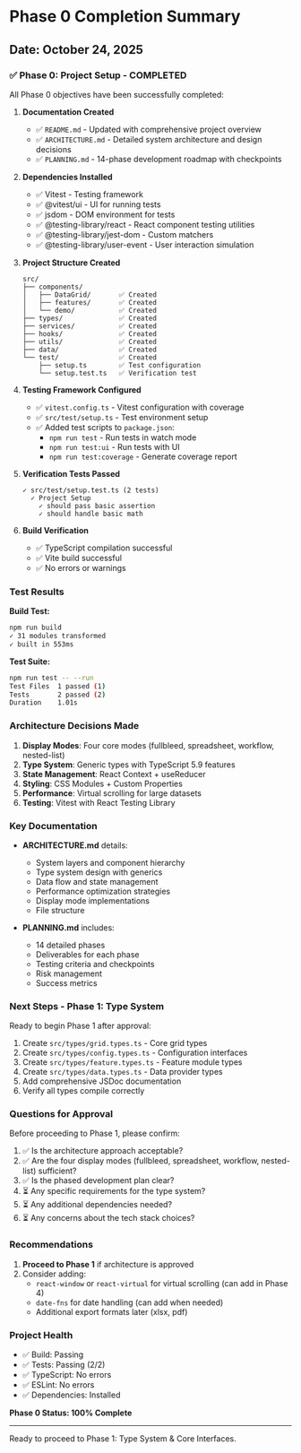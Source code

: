 # Phase 0 Completion Summary

## Date: October 24, 2025

### ✅ Phase 0: Project Setup - COMPLETED

All Phase 0 objectives have been successfully completed:

1. **Documentation Created**
   - ✅ `README.md` - Updated with comprehensive project overview
   - ✅ `ARCHITECTURE.md` - Detailed system architecture and design decisions
   - ✅ `PLANNING.md` - 14-phase development roadmap with checkpoints

2. **Dependencies Installed**
   - ✅ Vitest - Testing framework
   - ✅ @vitest/ui - UI for running tests
   - ✅ jsdom - DOM environment for tests
   - ✅ @testing-library/react - React component testing utilities
   - ✅ @testing-library/jest-dom - Custom matchers
   - ✅ @testing-library/user-event - User interaction simulation

3. **Project Structure Created**
   ```
   src/
   ├── components/
   │   ├── DataGrid/       ✅ Created
   │   ├── features/       ✅ Created
   │   └── demo/           ✅ Created
   ├── types/              ✅ Created
   ├── services/           ✅ Created
   ├── hooks/              ✅ Created
   ├── utils/              ✅ Created
   ├── data/               ✅ Created
   └── test/               ✅ Created
       ├── setup.ts        ✅ Test configuration
       └── setup.test.ts   ✅ Verification test
   ```

4. **Testing Framework Configured**
   - ✅ `vitest.config.ts` - Vitest configuration with coverage
   - ✅ `src/test/setup.ts` - Test environment setup
   - ✅ Added test scripts to `package.json`:
     - `npm run test` - Run tests in watch mode
     - `npm run test:ui` - Run tests with UI
     - `npm run test:coverage` - Generate coverage report

5. **Verification Tests Passed**
   ```
   ✓ src/test/setup.test.ts (2 tests)
     ✓ Project Setup
       ✓ should pass basic assertion
       ✓ should handle basic math
   ```

6. **Build Verification**
   - ✅ TypeScript compilation successful
   - ✅ Vite build successful
   - ✅ No errors or warnings

### Test Results

**Build Test:**
```bash
npm run build
✓ 31 modules transformed
✓ built in 553ms
```

**Test Suite:**
```bash
npm run test -- --run
Test Files  1 passed (1)
Tests       2 passed (2)
Duration    1.01s
```

### Architecture Decisions Made

1. **Display Modes**: Four core modes (fullbleed, spreadsheet, workflow, nested-list)
2. **Type System**: Generic types with TypeScript 5.9 features
3. **State Management**: React Context + useReducer
4. **Styling**: CSS Modules + Custom Properties
5. **Performance**: Virtual scrolling for large datasets
6. **Testing**: Vitest with React Testing Library

### Key Documentation

- **ARCHITECTURE.md** details:
  - System layers and component hierarchy
  - Type system design with generics
  - Data flow and state management
  - Performance optimization strategies
  - Display mode implementations
  - File structure

- **PLANNING.md** includes:
  - 14 detailed phases
  - Deliverables for each phase
  - Testing criteria and checkpoints
  - Risk management
  - Success metrics

### Next Steps - Phase 1: Type System

Ready to begin Phase 1 after approval:

1. Create `src/types/grid.types.ts` - Core grid types
2. Create `src/types/config.types.ts` - Configuration interfaces  
3. Create `src/types/feature.types.ts` - Feature module types
4. Create `src/types/data.types.ts` - Data provider types
5. Add comprehensive JSDoc documentation
6. Verify all types compile correctly

### Questions for Approval

Before proceeding to Phase 1, please confirm:

1. ✅ Is the architecture approach acceptable?
2. ✅ Are the four display modes (fullbleed, spreadsheet, workflow, nested-list) sufficient?
3. ✅ Is the phased development plan clear?
4. ⏳ Any specific requirements for the type system?
5. ⏳ Any additional dependencies needed?
6. ⏳ Any concerns about the tech stack choices?

### Recommendations

1. **Proceed to Phase 1** if architecture is approved
2. Consider adding:
   - `react-window` or `react-virtual` for virtual scrolling (can add in Phase 4)
   - `date-fns` for date handling (can add when needed)
   - Additional export formats later (xlsx, pdf)

### Project Health

- ✅ Build: Passing
- ✅ Tests: Passing (2/2)
- ✅ TypeScript: No errors
- ✅ ESLint: No errors
- ✅ Dependencies: Installed

**Phase 0 Status: 100% Complete**

---

Ready to proceed to Phase 1: Type System & Core Interfaces.
